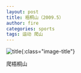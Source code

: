 ```yaml
---
layout: post
title: 梧桐山（2009.5）
author: fire
categories: sports 
tags: 运动 爬山
---
```


![title](https://image.sideproject.cn/titlex/titlex_121.jpg){:class="image-title"}

爬梧桐山
